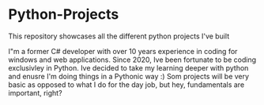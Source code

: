 # Python-Projects
This repository showcases all the different python projects I've built 

I"m a former C# developer with over 10 years experience in coding for windows and web applications. 
Since 2020, Ive been fortunate to be coding exclusivley in Python. Ive decided to take my learning deeper with python and enusre I'm doing things in a Pythonic way :) 
Som projects will be very basic as opposed to what I do for the day job, but hey, fundamentals are important, right? 


